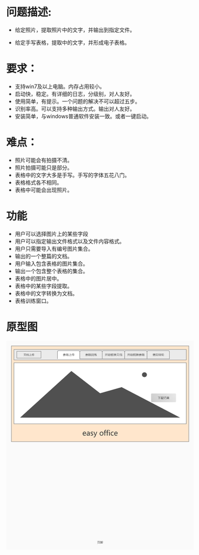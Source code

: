 # 问题描述:

- 给定照片，提取照片中的文字，并输出到指定文件。

- 给定手写表格，提取中的文字，并形成电子表格。

# 要求：

- 支持win7及以上电脑。内存占用较小。
- 启动快，稳定。有详细的日志，分级别，对人友好。
- 使用简单，有提示。一个问题的解决不可以超过五步。
- 识别率高。可以支持多种输出方式。输出对人友好。
- 安装简单，与windows普通软件安装一致。或者一键启动。

# 难点：
- 照片可能会有拍摄不清。
- 照片拍摄可能只是部分。
- 表格中的文字大多是手写。手写的字体五花八门。
- 表格格式各不相同。
- 表格中可能会出现照片。

# 功能

- 用户可以选择图片上的某些字段
- 用户可以指定输出文件格式以及文件内容格式。
- 用户只需要导入有编号图片集合。
- 输出的一个整篇的文档。
- 用户输入包含表格的图片集合。
- 输出一个包含整个表格的集合。
- 表格中的图片居中。
- 表格中的某些字段提取。
- 表格中的文字转换为文档。
- 表格训练窗口。

# 原型图

![easyoffice_v1](./img/easyoffice_v1.JPG)







